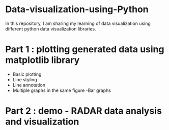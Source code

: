 # Data-visualization-using-Python
In this repository, I am sharing my learning of data visualization using different python data visualization libraries.

# Part 1 : plotting generated data using matplotlib library
  - Basic plotting
  - Line styling
  - Line annotation
  - Multiple graphs in the same figure
  -Bar graphs

# Part 2 : demo - RADAR data analysis and visualization



